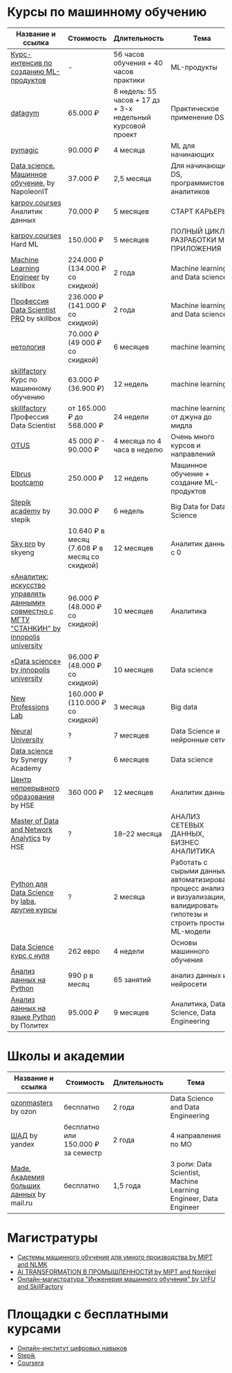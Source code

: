 # Курсы по машинному обучению
| Название и ссылка | Стоимость | Длительность | Тема | Соревнование/хакатон | Наличие B2B |
|--|--|--|--|--|--|
| [Курс-интенсив по созданию ML-продуктов](https://maths-h.com/ru/mlprototype?utm=timepad.ru_workshop) | - | 56 часов обучения + 40 часов практики | ML-продукты | - | + |
| [datagym](https://datagym.ru) | 65.000 ₽ | 8 недель: 55 часов + 17 дз + 3-х недельный курсовой проект | Практическое применение DS | + | + |
| [pymagic](https://pymagic.ru) | 90.000 ₽ | 4 месяца | ML для начинающих | - | - |
| [Data science. Машинное обучение.](https://school.napoleonit.ru/machine-learning) by NapoleonIT | 37.000 ₽ | 2,5 месяца | Для начинающих DS, программистов, аналитиков | + | - |
| [karpov.courses](https://karpov.courses/analytics) Аналитик данных | 70.000 ₽ | 5 месяцев | СТАРТ КАРЬЕРЫ | - | [+](https://karpov.courses/b2b) |
| [karpov.courses](https://karpov.courses/ml-hard) Hard ML | 150.000 ₽ | 5 месяцев | ПОЛНЫЙ ЦИКЛ РАЗРАБОТКИ ML-ПРИЛОЖЕНИЯ | - | [+](https://karpov.courses/b2b) |
| [Machine Learning Engineer](https://skillbox.ru/course/profession-machine-learning/) by skillbox | 224.000 ₽ (134.000 ₽ со скидкой) | 2 года | Machine learning and Data science | - | - |
| [Профессия Data Scientist PRO](https://skillbox.ru/course/profession-data-scientist/) by skillbox | 236.000 ₽ (141.000 ₽ со скидкой) | 2 года | Machine learning and Data science | - | - |
| [нетология](https://netology.ru/programs/machine-learn) | 70.000 ₽ (49 000 ₽ со скидкой) | 6 месяцев | machine learning | + | [+](https://netology.ru/b2b) |
| [skillfactory](https://skillfactory.ru/machine-learning) Курс по машинному обучению | 63.000 ₽ (36.900 ₽) | 12 недель | machine learning | + | + |
| [skillfactory](https://skillfactory.ru/data-scientist-pro) Профессия Data Scientist | от 165.000 ₽ до 568.000 ₽ | 24 недели | machine learning от джуна до мидла | - | + |
| [OTUS](https://drive.google.com/file/d/1mXyMV4bC0TOQTQDBnTxJgSWu0zXioaph/view) | 45 000 ₽ - 90.000 ₽ | 4 месяца по 4 часа в неделю | Очень много курсов и направлений | - | [+](https://otus.ru/uslugi-kompaniyam) |
| [Elbrus bootcamp](https://elbrusboot.camp/datascience/) | 250.000 ₽ | 12 недель | Машинное обучение + создание ML-продуктов | - | - |
| [Stepik academy](https://academy.stepik.org/big-data) by stepik | 30.000 ₽ | 6 недель | Big Data for Data Science | - | - |
| [Sky pro](https://sky.pro/courses/analytics/data_analytics) by skyeng | 10.640 ₽ в месяц (7.608 ₽ в месяц со скидкой) | 12 месяцев | Аналитик данных с 0 | - | - |
| [«Аналитик: искусство управлять данными» совместно с МГТУ "СТАНКИН" by innopolis university](https://stc.innopolis.university/pcs?utm_source=Instagram_Feed&utm_medium=23848087057560275&utm_campaign=23848091249950275&utm_content=23848091249920275&fbclid=PAAaaDrH_1Cv_8ngBinqqJLh0Ez4WwFj4RrlMFtVFSAiCuQ0kZcxlaCY_DdVw_aem_ASaWKIAUBYL_e8oyuf8webWHS6u1T9U6EAttk3vCfpM01JJH8MZQusdP9ZXz23Oc616duNLcsgCUiNSDn_iGEtjKRIbX5oU8b4YvoCi8cgY-kAvQiM4n-NX2yiSJQeiWdpw) | 96.000 ₽ (48.000 ₽ со скидкой) | 10 месяцев | Аналитика | - | + |
| [«Data science» by innopolis university](https://stc.innopolis.university/pcs?utm_source=Instagram_Feed&utm_medium=23848087057560275&utm_campaign=23848091249950275&utm_content=23848091249920275&fbclid=PAAaaDrH_1Cv_8ngBinqqJLh0Ez4WwFj4RrlMFtVFSAiCuQ0kZcxlaCY_DdVw_aem_ASaWKIAUBYL_e8oyuf8webWHS6u1T9U6EAttk3vCfpM01JJH8MZQusdP9ZXz23Oc616duNLcsgCUiNSDn_iGEtjKRIbX5oU8b4YvoCi8cgY-kAvQiM4n-NX2yiSJQeiWdpw) | 96.000 ₽ (48.000 ₽ со скидкой) | 10 месяцев | Data science | - | + |
| [New Professions Lab](https://newprolab.com/ru/bigdata/?utm_source=telegram&utm_medium=cpm&utm_campaign=bigdata&utm_term=ai_machinelearning_big_data) | 160.000 ₽ (110.000 ₽ со скидкой) | 3 месяца | Big data | - | [+](https://newprolab.com/ru/corporate/) |
| [Neural University](https://neural-university.ru) | ? | 7 месяцев | Data Science и нейронные сети | - | - |
| [Data science](https://synergyacademy.com/cp/isa-datascientist) by Synergy Academy | ? | 6 месяцев | Data science | - | - |
| [Центр непрерывного образования](https://cs.hse.ru/dpo/analyst?utm_source=insta&utm_medium=cpc&utm_campaign=andan1) by HSE | 360 000 ₽ | 12 месяцев | Аналитик данных | - | - |
| [Master of Data and Network Analytics](https://hse-mdna.com) by HSE | ? | 18–22 месяца | АНАЛИЗ СЕТЕВЫХ ДАННЫХ, БИЗНЕС АНАЛИТИКА | - | - |
| [Python для Data Science](https://robotdreams.cc/course/python-for-big-data) by [laba](https://l-a-b-a.com/), [другие курсы](https://robotdreams.cc/course) | ? | 2 месяца | Работать с сырыми данными, автоматизировать процесс анализа и визуализации, валидировать гипотезы и строить простые ML-модели | - | - |
| [Data Science курс с нуля](https://dataworkshop.ru/kurs/data-science) | 262 евро | 4 недели | Основы машинного обучения | - | - |
| [Анализ данных на Python](https://brainskills.live/) | 990 р в месяц | 65 занятий | анализ данных и нейросети | - | - |
| [Анализ данных на языке Python](https://www.avalon.ru/Retraining/Programs/Python-Data-Analysis/) by Политех | 95.000 ₽ | 9 месяцев | Аналитика, Data Science, Data Engineering | - | - |

# Школы и академии
| Название и ссылка | Стоимость | Длительность | Тема |
|--|--|--|--|
| [ozonmasters](https://ozonmasters.ru) by ozon | бесплатно | 2 года | Data Science and Data Engineering |
| [ШАД](https://yandexdataschool.ru) by yandex | бесплатно или 150.000 ₽ за семестр | 2 года | 4 направления по МО |
| [Made. Академия больших данных](https://data.mail.ru) by mail.ru | бесплатно | 1,5 года | 3 роли: Data Scientist, Machine Learning Engineer, Data Engineer |

# Магистратуры
- [Системы машинного обучения для умного производства by MIPT and NLMK](https://mipt.nlmk.com)
- [AI TRANSFORMATION В ПРОМЫШЛЕННОСТИ by MIPT and Nornikel](https://www.nornickel-ai-industrial.com)
- [Онлайн-магистратура "Инженерия машинного обучения" by UrFU and SkillFactory](https://zavtra.online/urfu-machine-learning)

# Площадки с бесплатными курсами
- [Онлайн-институт цифровых навыков](https://firstdigital.institute)
- [Stepik](https://stepik.org/)
- [Coursera](https://www.coursera.org)
